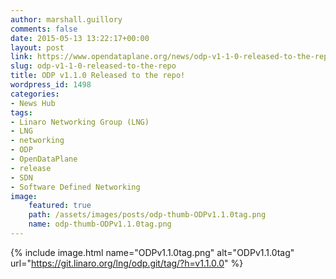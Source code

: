 ```yaml
---
author: marshall.guillory
comments: false
date: 2015-05-13 13:22:17+00:00
layout: post
link: https://www.opendataplane.org/news/odp-v1-1-0-released-to-the-repo/
slug: odp-v1-1-0-released-to-the-repo
title: ODP v1.1.0 Released to the repo!
wordpress_id: 1498
categories:
- News Hub
tags:
- Linaro Networking Group (LNG)
- LNG
- networking
- ODP
- OpenDataPlane
- release
- SDN
- Software Defined Networking
image:
    featured: true
    path: /assets/images/posts/odp-thumb-ODPv1.1.0tag.png
    name: odp-thumb-ODPv1.1.0tag.png
---
```

{% include image.html name="ODPv1.1.0tag.png" alt="ODPv1.1.0tag" url="https://git.linaro.org/lng/odp.git/tag/?h=v1.1.0.0" %}
